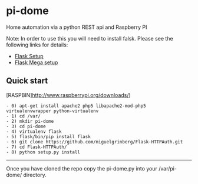 pi-dome
=======

Home automation via a python REST api and Raspberry PI

Note: In order to use this you will need to install falsk. Please see the following links for details:
- [Flask Setup](http://blog.miguelgrinberg.com/post/designing-a-restful-api-with-python-and-flask)
- [Flask Mega setup](http://blog.miguelgrinberg.com/post/the-flask-mega-tutorial-part-i-hello-world)

Quick start  
------------
[RASPBIN]http://www.raspberrypi.org/downloads/)

    - 0) apt-get install apache2 php5 libapache2-mod-php5 virtualenvwrapper python-virtualenv
    - 1) cd /var/
    - 2) mkdir pi-dome
    - 3) cd pi-dome
    - 4) virtualenv flask
    - 5) flask/bin/pip install flask
    - 6) git clone https://github.com/miguelgrinberg/Flask-HTTPAuth.git
    - 7) cd Flask-HTTPAuth/
    - 8) python setup.py install

-----------------------------------
Once you have cloned the repo copy the pi-dome.py into your /var/pi-dome/ directory. 
